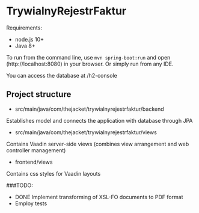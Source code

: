 # TrywialnyRejestrFaktur

Requirements:
* node.js 10+
* Java 8+

To run from the command line, use `mvn spring-boot:run` and open (http://localhost:8080) in your browser.
Or simply run from any IDE.

You can access the database at /h2-console
## Project structure

* src/main/java/com/thejacket/trywialnyrejestrfaktur/backend

Establishes model and connects the application with database through JPA

* src/main/java/com/thejacket/trywialnyrejestrfaktur/views

Contains Vaadin server-side views (combines  view arrangement and web controller management)

* frontend/views

Contains css styles for Vaadin layouts

###TODO:
* DONE Implement transforming of XSL-FO documents to PDF format
* Employ tests